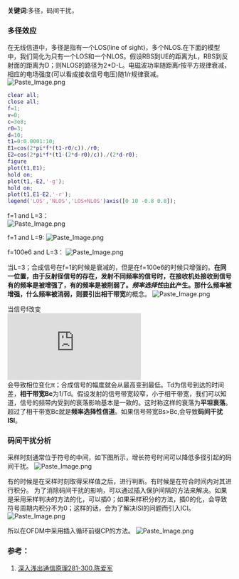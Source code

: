 **关键词**:多径，码间干扰，
### 多径效应
在无线信道中，多径是指有一个LOS(line of sight)，多个NLOS.在下面的模型中，我们简化为只有一个LOS和一个NLOS。假设RBS到UE的距离为L，RBS到反射面的距离为D；则NLOS的路径为2*D-L。电磁波功率随距离r按平方规律衰减，相应的电场强度(可以看成接收信号电压)随1/r规律衰减。   
![Paste_Image.png](http://upload-images.jianshu.io/upload_images/1667747-a275b4ca6f4a1a4c.png?imageMogr2/auto-orient/strip%7CimageView2/2/w/1240)
```matlab
clear all;
close all;
f=1;
v=0;
c=3e8;
r0=3;
d=10;
t1=0:0.0001:10;
E1=cos(2*pi*f*(t1-r0/c))./r0;
E2=cos(2*pi*f*(t1-(2*d-r0)/c))./(2*d-r0);
figure
plot(t1,E1);
hold on;
plot(t1,-E2,'-g');
hold on;
plot(t1,E1-E2,'-r');
legend('LOS','NLOS','LOS+NLOS')axis([0 10 -0.8 0.8]);
```

f=1 and L=3：    
![Paste_Image.png](http://upload-images.jianshu.io/upload_images/1667747-267a6bd070314c25.png?imageMogr2/auto-orient/strip%7CimageView2/2/w/1240)

f=1 and L=9:
![Paste_Image.png](http://upload-images.jianshu.io/upload_images/1667747-29d13bc61fc6a3ff.png?imageMogr2/auto-orient/strip%7CimageView2/2/w/1240)

f=100e6 and L=3：
![Paste_Image.png](http://upload-images.jianshu.io/upload_images/1667747-b0591a97c0798f11.png?imageMogr2/auto-orient/strip%7CimageView2/2/w/1240)

当L=3；合成信号在f=1的时候是衰减的，但是在f=100e6的时候只增强的。**在同一位置，由于反射径信号的存在，发射不同频率的信号时，在接收机处接收到信号有的频率是被增强了，有的频率是被削弱了。*频率选择性*由此产生。**那什么频率被增强，什么频率被消弱，则要引出**相干带宽**的概念。
![Paste_Image.png](http://upload-images.jianshu.io/upload_images/1667747-29fe64125ab566e1.png?imageMogr2/auto-orient/strip%7CimageView2/2/w/1240)

当信号f改变   
![](http://upload-images.jianshu.io/upload_images/1667747-cc59ef3d47794aba.latex?imageMogr2/auto-orient/strip%7CimageView2/2/w/1240)    
会导致相位变化π；合成信号的幅度就会从最高变到最低。Td为信号到达的时间差，**相干带宽Bc**为1/Td。假设发射的信号带宽较窄，小于相干带宽，我们可以知道，信号的频带内受到的衰落影响基本是一致的。这时称这样的衰落为**平坦衰落**。超过了相干带宽Bc就是**频率选择性信道**。如果信号带宽Bs>Bc,会导致**码间干扰ISI**。   
### 码间干扰分析
采样时刻通常位于符号的中间，如下图所示，增长符号时间可以降低多径引起的码间干扰。
![Paste_Image.png](http://upload-images.jianshu.io/upload_images/1667747-70d72ce16ff201e9.png?imageMogr2/auto-orient/strip%7CimageView2/2/w/1240)

有的时候是在采样时刻取得采样值之后，进行判断。有时候是在符合时间内对其进行积分。
为了消除码间干扰的影响，可以通过插入保护间隔的方法来解决。如果是采用采样判决的方法的化，可以插0；如果采样积分的方法，插0的化，会导致符号周期内积分不为0；这样的话，会为了解决ISI的问题而引入ICI。
![Paste_Image.png](http://upload-images.jianshu.io/upload_images/1667747-af2140c2a9990f8b.png?imageMogr2/auto-orient/strip%7CimageView2/2/w/1240)

所以在OFDM中采用插入循环前缀CP的方法。
![Paste_Image.png](http://upload-images.jianshu.io/upload_images/1667747-27df9e36eb953cb4.png?imageMogr2/auto-orient/strip%7CimageView2/2/w/1240)

###  参考：
1. [深入浅出通信原理281-300.陈爱军](http://bbs.c114.net/thread-394879-1-1.html)
